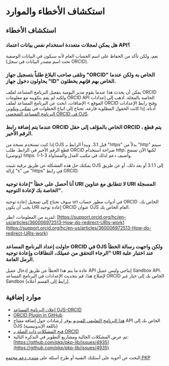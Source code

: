# استكشاف الأخطاء والموارد

## استكشاف الأخطاء

### هل يمكن لمجلات متعددة استخدام نفس بيانات اعتماد API؟

نعم، ولكن تأكد من الحفاظ على اسم الحساب العام لأنه سيكون في البيانات الوصفية (تحت اسم مصدر البيانات في سجل ORCID).

### وتلقى صاحب البلاغ طلباً بتسجيل جهاز "ORCID" الخاص به ولكن عندما يحاولون دخول جهاز "ID" الخاص بهم فإنهم يخطئون.

يمكن أن يحدث هذا عندما يقوم مدير اليومية بتفعيل البرنامج المساعد لملف ORCID ولكنه لم يقم بتكوينه مع معلومات ORCID API الخاصة بالمجلة. اذهب إلى إعدادات الموقع > الإضافات، ابحث عن البرنامج المساعد لملف ORCID وفتح رابط الإعدادات أدناه. إذا كانت الحقول المطلوبة فارغة، تحتاج إلى اتباع الخطوات في [تمكين وتكوين البرنامج المساعد الشخصي ORCID في OJS](./installation-setup#enable-and-configure-the-orcid-profile-plugin-in-ojs).

### عندما يتم إضافة رابط ORCID الخاص بالمؤلف إلى حقل ORCID ، يتم قطع الرقم الأخير.

إذا كنت تستخدم نسخة من OJS قبل 3.1. ويبدأ الرابط بـ "https" بدلاً من "http" سيتم قطع الرقم الأخير في الرابط. طلب ORCiD صراحة استخدام http، لكنها الآن تسمح (وتوصي) https. وأضيف دعم لذلك في مكتب العدل والمساواة 3-1-1.

يمكنك حل هذه المشكلة عن طريق ترقية تثبيت OJS إلى 3.1.1 أو بعد ذلك، أو عن طريق إزالة "s" من "https" في رابط ORCID.

### أنا أحصل على خطأ "إعادة توجيه URI لا تتطابق مع عناوين URI المسجلة الخاصة بك لإعادة التوجيه".

سوف تحتاج إلى تسجيل إعادة توجيه uri في أدوات مطور حساب ORCID الخاص بك. يجب أن يكون URI إعادة توجيه ORCID عنوان OJS العام الخاص بك.

لمزيد من المعلومات، انظر: [https://support.orcid.org/hc/en-us/articles/360006972513-How-do-redirect-URIs-work](https://support.orcid.org/hc/en-us/articles/360006972513-How-do-redirect-URIs-work)

### حاولت إعداد البرنامج المساعد ORCID في OJS ولكن واجهت رسالة الخطأ "الرجاء التحقق من عميلك، النطاقات وإعادة توجيه URI عند اختبار علبة الرمل العامة.

عادة ما يتم هذا الخطأ عن طريق إدخال عميل API إنتاجي وليس عميل Sandbox API. لإصلاح هذا، قم بتحديث الإعدادات في البرنامج المساعد ORCID الخاص بك إلى خيار غير Sandbox [رابط إلى القسم أعلاه].

## موارد إضافية

- [إعلان البرنامج المساعد OJS-ORCID](https://orcid.org/blog/2019/03/12/introducing-new-ojs-orcid-plugin)
- [ORCID Plugin in GitHub](https://github.com/pkp/orcidProfile/)
- [هذا البرنامج التعليمي للفيديو](https://www.youtube.com/watch?v=VdQwnbfVhtk) يوفر إرشادات حول إضافة مفتاح API الخاص بك إلى OJS (باللغة الإندونيسية)
- [فتح المشكلات ذات الصلة بـ ORCID](https://github.com/pkp/pkp-lib/search?q=orcid+is%3Aissue&type=Issues)
- تم عرض المشكلات الحالية ومشاريع التطوير في التذكرة التالية: [https://github.com/pkp/pkp-lib/issues/4935](https://github.com/pkp/pkp-lib/issues/4935)

البحث عن أجوبة على أسئلتك التقنية أو طرح أسئلة على [منتدى دعم مجتمع PKP](https://forum.pkp.sfu.ca/)

